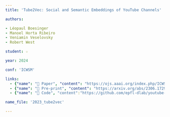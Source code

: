 ```yaml
---
title: 'Tube2Vec: Social and Semantic Embeddings of YouTube Channels'

authors:

- Léopaul Boesinger
- Manoel Horta Ribeiro
- Veniamin Veselovsky
- Robert West

student: ☆

year: 2024

conf: 'ICWSM'

links:
  - {"name": "📜 Paper", "content": "https://ojs.aaai.org/index.php/ICWSM/article/view/31450/33610"}
  - {"name": "📄 Pre-print", "content": "https://arxiv.org/abs/2306.17298"}
  - {"name": "🔗️ Code", "content":"https://github.com/epfl-dlab/youtube-embeddings"}

name_file: '2023_tube2vec'

---
```



